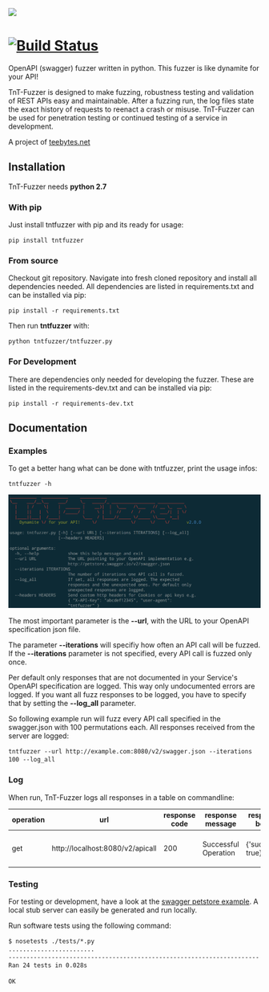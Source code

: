 
![](docs/images/logo.jpg)

[![Build Status](https://travis-ci.com/Teebytes/TnT-Fuzzer.svg?branch=master)](https://travis-ci.com/Teebytes/TnT-Fuzzer)
============
OpenAPI (swagger) fuzzer written in python. This fuzzer is like dynamite for your API!

TnT-Fuzzer is designed to make fuzzing, robustness testing and validation of REST APIs easy and maintainable. After a 
fuzzing run, the log files state the exact history of requests to reenact a crash or misuse. TnT-Fuzzer can be used 
for penetration testing or continued testing of a service in development.  

A project of [teebytes.net](https://teebytes.net/)

## Installation
TnT-Fuzzer needs **python 2.7**

### With pip
Just install tntfuzzer with pip and its ready for usage:

```
pip install tntfuzzer
```

### From source
Checkout git repository. Navigate into fresh cloned repository and install all dependencies needed. All dependencies 
are listed in requirements.txt and can be installed via pip:

```
pip install -r requirements.txt
```

Then run **tntfuzzer** with:

```
python tntfuzzer/tntfuzzer.py
```

### For Development
There are dependencies only needed for developing the fuzzer. These are listed
in the requirements-dev.txt and can be installed via pip:

```
pip install -r requirements-dev.txt
```

## Documentation

### Examples

To get a better hang what can be done with tntfuzzer, print the usage infos:

```
tntfuzzer -h
```

![](docs/images/usage.png)

The most important parameter is the **--url**, with the URL to your OpenAPI specification json file. 

The parameter **--iterations** will specifiy how often an API call will be fuzzed. If 
the **--iterations** parameter is not specified, every API call is fuzzed only once.

Per default only responses that are not documented in your Service's OpenAPI specification are logged. This way only 
undocumented errors are logged. If you want all fuzz responses to be logged, you have to specify that by 
setting the **--log_all** parameter. 

So following example run will fuzz every API call specified in the swagger.json with 100 permutations each. All 
responses received from the server are logged: 
```
tntfuzzer --url http://example.com:8080/v2/swagger.json --iterations 100 --log_all
```

### Log

When run, TnT-Fuzzer logs all responses in a table on commandline: 

| operation | url | response code | response message | response body | curl command |
|---|---|---|---|---|---|
| get       | http://localhost:8080/v2/apicall | 200 | Successful Operation | {'success': true} | ```curl -XGET -H "Content-type: application/json" -d '{'foo': bar}' 'http://localhost:8080/v2/apicall'``` |

### Testing

For testing or development, have a look at the [swagger petstore example](http://petstore.swagger.io/). A local stub 
server can easily be generated and run locally. 

Run software tests using the following command:

```
$ nosetests ./tests/*.py
........................
----------------------------------------------------------------------
Ran 24 tests in 0.028s

OK
```
 
